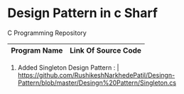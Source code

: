 # Design Pattern in c Sharf
C Programming Repository

| Program Name             | Link Of Source Code                                                                   |
| ----------------- | ------------------------------------------------------------------ |

1. Added Singleton Design Pattern : | https://github.com/RushikeshNarkhedePatil/Desingn-Pattern/blob/master/Desingn%20Pattern/Singleton.cs